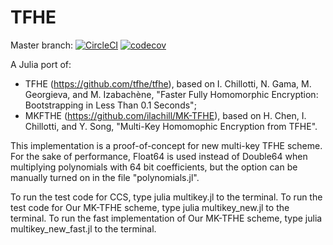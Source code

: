 # TFHE

Master branch: [![CircleCI](https://circleci.com/gh/nucypher/TFHE.jl.svg?style=svg)](https://circleci.com/gh/nucypher/TFHE.jl) [![codecov](https://codecov.io/gh/nucypher/TFHE.jl/branch/master/graph/badge.svg)](https://codecov.io/gh/nucypher/TFHE.jl)

A Julia port of:

* TFHE (https://github.com/tfhe/tfhe), based on I. Chillotti, N. Gama, M. Georgieva, and M. Izabachène, "Faster Fully Homomorphic Encryption: Bootstrapping in Less Than 0.1 Seconds";
* MKFTHE (https://github.com/ilachill/MK-TFHE), based on H. Chen, I. Chillotti, and Y. Song, "Multi-Key Homomophic Encryption from TFHE".

This implementation is a proof-of-concept for new multi-key TFHE scheme.
For the sake of performance, Float64 is used instead of Double64 when multiplying polynomials with 64 bit coefficients, but the option can be manually turned on in the file "polynomials.jl".

To run the test code for CCS, type julia multikey.jl to the terminal.
To run the test code for Our MK-TFHE scheme, type julia multikey_new.jl to the terminal.
To run the fast implementation of Our MK-TFHE scheme, type julia multikey_new_fast.jl to the terminal.
